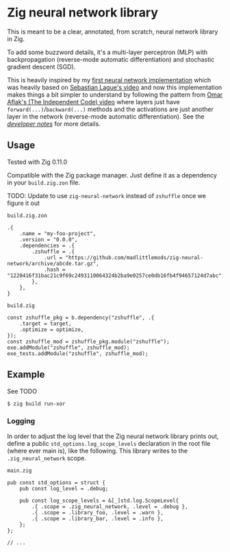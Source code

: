 # Zig neural network library

This is meant to be a clear, annotated, from scratch, neural network library in
Zig.

To add some buzzword details, it's a multi-layer perceptron (MLP) with backpropagation
(reverse-mode automatic differentiation) and stochastic gradient descent (SGD).

This is heavily inspired by my [first neural network
implementation](https://github.com/MadLittleMods/zig-ocr-neural-network) which was
heavily based on [Sebastian Lague's video](https://www.youtube.com/watch?v=hfMk-kjRv4c)
and now this implementation makes things a bit simpler to understand by following the
pattern from [Omar Aflak's (The Independent Code)
video](https://www.youtube.com/watch?v=pauPCy_s0Ok) where layers just have
`forward(...)`/`backward(...)` methods and the activations are just another layer in the
network (reverse-mode automatic differentiation). See the [*developer
notes*](./dev-notes.md) for more details.


## Usage

Tested with Zig 0.11.0

Compatible with the Zig package manager. Just define it as a dependency in your
`build.zig.zon` file.

TODO: Update to use `zig-neural-network` instead of `zshuffle` once we figure it out

`build.zig.zon`
```zig
.{
    .name = "my-foo-project",
    .version = "0.0.0",
    .dependencies = .{
        .zshuffle = .{
            .url = "https://github.com/madlittlemods/zig-neural-network/archive/abcde.tar.gz",
            .hash = "1220416f31bac21c9f69c2493110064324b2ba9e0257ce0db16fb4f94657124d7abc",
        },
    },
}
```

`build.zig`
```zig
const zshuffle_pkg = b.dependency("zshuffle", .{
    .target = target,
    .optimize = optimize,
});
const zshuffle_mod = zshuffle_pkg.module("zshuffle");
exe.addModule("zshuffle", zshuffle_mod);
exe_tests.addModule("zshuffle", zshuffle_mod);
```


## Example

See TODO

```sh
$ zig build run-xor
```


### Logging

In order to adjust the log level that the Zig neural network library prints out, define
a public `std_options.log_scope_levels` declaration in the root file (where ever main
is), like the following. This library writes to the `.zig_neural_network` scope.

`main.zig`
```zig
pub const std_options = struct {
    pub const log_level = .debug;

    pub const log_scope_levels = &[_]std.log.ScopeLevel{
        .{ .scope = .zig_neural_network, .level = .debug },
        .{ .scope = .library_foo, .level = .warn },
        .{ .scope = .library_bar, .level = .info },
    };
};

// ...
```
